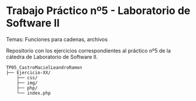 # Trabajo Práctico nº5 - Laboratorio de Software II

Temas: Funciones para cadenas, archivos

Repositorio con los ejercicios correspondientes al práctico nº5 de la cátedra de Laboratorio de Software II.

```
TP05_CastroMacielLeandroRamon
├── Ejercicio-XX/
    ├── css/
    ├── img/
    ├── php/
    └── index.php
```

